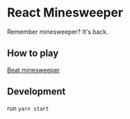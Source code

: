 # React Minesweeper

Remember minesweeper? It's back.

## How to play

[Beat minesweeper](https://www.instructables.com/How-to-beat-Minesweeper)

## Development

run `yarn start`